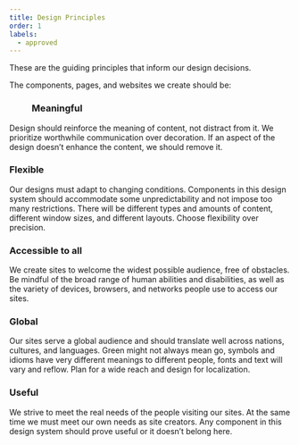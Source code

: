 ```yaml
---
title: Design Principles
order: 1
labels:
  - approved
---
```


These are the guiding principles that inform our design decisions.

The components, pages, and websites we create should be:


<img src="{{@root.baseurl}}/static/img/skinner.png" alt="" title="Not that kind of principle" style="float: left; margin: 0 20px 1em;">

### Meaningful

Design should reinforce the meaning of content, not distract from it. We prioritize worthwhile communication over decoration. If an aspect of the design doesn’t enhance the content, we should remove it.

### Flexible

Our designs must adapt to changing conditions. Components in this design system should accommodate some unpredictability and not impose too many restrictions. There will be different types and amounts of content, different window sizes, and different layouts. Choose flexibility over precision.

### Accessible to all

We create sites to welcome the widest possible audience, free of obstacles. Be mindful of the broad range of human abilities and disabilities, as well as the variety of devices, browsers, and networks people use to access our sites.

### Global

Our sites serve a global audience and should translate well across nations, cultures, and languages. Green might not always mean go, symbols and idioms have very different meanings to different people, fonts and text will vary and reflow. Plan for a wide reach and design for localization.

### Useful

We strive to meet the real needs of the people visiting our sites. At the same time we must meet our own needs as site creators. Any component in this design system should prove useful or it doesn’t belong here.

